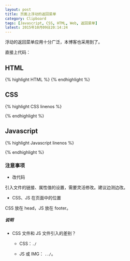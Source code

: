 ```yaml
---
layout: post
title: 页面上浮动的返回菜单
category: Clipboard
tags: [Javascript, CSS, HTML, Web, 返回菜单]
latest: 2015年10月09日20:14:24
---
```


浮动的返回菜单应用十分广泛，本博客也采用到了。

直接上代码：

HTML
-

{% highlight HTML %}
<a href="#top" id="back-to-top" title="返回顶层"></a>
{% endhighlight %}

CSS
-

{% highlight CSS linenos %}
<style type="text/css">

	/* Back to top*/

	#back-to-top {
		font-size: 100px;
		position: fixed;
		bottom: 10em;
		right: 5px;
		text-decoration: none;
		color: #F7F6F6;
		background-color: #D9AC8B;
		font-size: 16px;
		padding: 1em;
		display: none;
	}

	#back-to-top:hover {
		color: #D9AC8B;
		background-color: #F7F6F6;
	}
</style>
{% endhighlight %}

Javascript
-

{% highlight Javascript linenos %}
<script src="http://lamchuanjiang.github.io/js/jquery-2.1.4.min.js"></script>
<script type="text/javascript">
	$( function (){
	    $( "#back-to-top" ).click( function (){
	        jQuery( "html,body" ).animate({
	            scrollTop:10
	        },500);
	    });
	    $(window).scroll( function () {
	        if  ( $( this ).scrollTop() > 50){
	            $( '#back-to-top' ).fadeIn( "fast" );
	        } else  {
	            $( '#back-to-top' ).stop().fadeOut( "fast" );
	        }
	    });
	});
</script>
{% endhighlight %}

### 注意事项

+ 改代码

引入文件的链接、属性值的设置，需要灵活修改。建议边测边改。

+ CSS、JS 在页面中的位置

CSS 放在 head，JS 放在 footer。

##### **说明**

+ CSS  文件和 JS  文件引入的差别？

    - CSS：`./`
    
    - JS 或 IMG： `../`。
